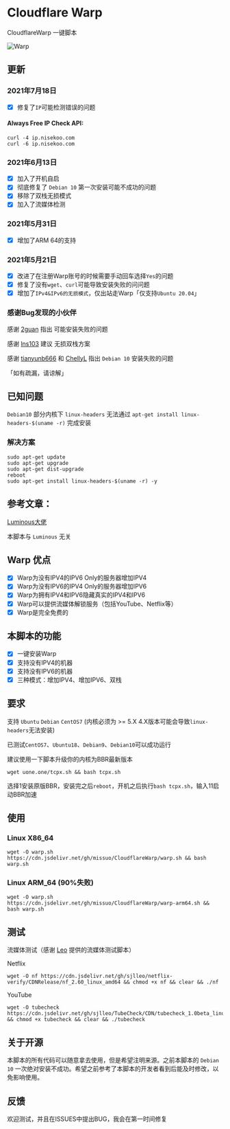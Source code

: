 # Cloudflare Warp
CloudflareWarp 一键脚本

![Warp](https://cdn.luotianyi.vc/wp-content/uploads/2021-02-04_21-05-50.jpg)

## 更新
### 2021年7月18日
- [x] 修复了`IP`可能检测错误的问题

#### Always Free IP Check API:
```shell
curl -4 ip.nisekoo.com
curl -6 ip.nisekoo.com
```

### 2021年6月13日
- [x] 加入了开机自启
- [x] 彻底修复了 `Debian 10` 第一次安装可能不成功的问题
- [x] 移除了双栈无损模式 
- [x] 加入了流媒体检测

### 2021年5月31日
- [x] 增加了ARM 64的支持

### 2021年5月21日
- [x] 改进了在注册Warp账号的时候需要手动回车选择`Yes`的问题 
- [x] 修复了没有`wget`、`curl`可能导致安装失败的问问题 
- [x] 增加了`IPv4&IPv6的无损模式`，仅出站走Warp「仅支持`Ubuntu 20.04`」

### 感谢Bug发现的小伙伴
感谢 [2guan](https://github.com/2guan) 指出 可能安装失败的问题 

感谢 [lns103](https://github.com/lns103) 建议 无损双栈方案 

感谢 [tianyunb666](https://github.com/tianyunb666) 和 [ChellyL](https://github.com/ChellyL) 指出 `Debian 10` 安装失败的问题 

「如有疏漏，请谅解」

## 已知问题
`Debian10` 部分内核下 `linux-headers` 无法通过 `apt-get install linux-headers-$(uname -r)` 完成安装 
### 解决方案
```
sudo apt-get update
sudo apt-get upgrade
sudo apt-get dist-upgrade
reboot
sudo apt-get install linux-headers-$(uname -r) -y
```

## 参考文章：
[Luminous大佬](https://luotianyi.vc/5252.html) 

本脚本与 `Luminous` 无关

## Warp 优点
- [x] Warp为没有IPV4的IPV6 Only的服务器增加IPV4
- [x] Warp为没有IPV6的IPV4 Only的服务器增加IPV6
- [x] Warp为拥有IPV4和IPV6隐藏真实的IPV4和IPV6
- [x] Warp可以提供流媒体解锁服务（包括YouTube、Netflix等）
- [x] Warp是完全免费的

## 本脚本的功能
- [x] 一键安装Warp
- [x] 支持没有IPV4的机器
- [x] 支持没有IPV6的机器
- [x] 三种模式：增加IPV4、增加IPV6、双栈

## 要求 
支持 `Ubuntu` `Debian` `CentOS7` (内核必须为 >= 5.X  4.X版本可能会导致`linux-headers`无法安装)

已测试`CentOS7`、`Ubuntu18`、`Debian9`、`Debian10`可以成功运行

建议使用一下脚本升级你的内核为BBR最新版本
```shell
wget uone.one/tcpx.sh && bash tcpx.sh
```
选择1安装原版BBR，安装完之后`reboot`，开机之后执行`bash tcpx.sh`，输入11启动BBR加速

## 使用
### Linux X86_64
```shell
wget -O warp.sh https://cdn.jsdelivr.net/gh/missuo/CloudflareWarp/warp.sh && bash warp.sh
```
### Linux ARM_64 (90%失败)
```shell
wget -O warp.sh https://cdn.jsdelivr.net/gh/missuo/CloudflareWarp/warp-arm64.sh && bash warp.sh
```

## 测试
流媒体测试（感谢  [Leo](https://github.com/sjlleo/) 提供的流媒体测试脚本） 

Netflix
```shell
wget -O nf https://cdn.jsdelivr.net/gh/sjlleo/netflix-verify/CDNRelease/nf_2.60_linux_amd64 && chmod +x nf && clear && ./nf
```
YouTube
```shell
wget -O tubecheck https://cdn.jsdelivr.net/gh/sjlleo/TubeCheck/CDN/tubecheck_1.0beta_linux_amd64 && chmod +x tubecheck && clear && ./tubecheck
```

## 关于开源
本脚本的所有代码可以随意拿去使用，但是希望注明来源。之前本脚本的 `Debian 10` 一次绝对安装不成功。希望之前参考了本脚本的开发者看到后能及时修改，以免影响使用。

## 反馈
欢迎测试，并且在ISSUES中提出BUG，我会在第一时间修复
